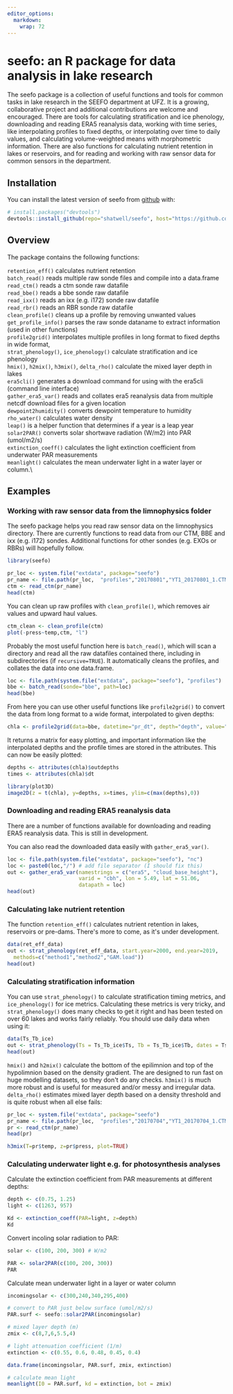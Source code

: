 ```yaml
---
editor_options: 
  markdown: 
    wrap: 72
---
```


# seefo: an R package for data analysis in lake research

<!-- badges: start -->

<!-- badges: end -->

The seefo package is a collection of useful functions and tools for
common tasks in lake research in the SEEFO department at UFZ. It is a
growing, collaborative project and additional contributions are welcome
and encouraged. There are tools for calculating stratification and ice
phenology, downloading and reading ERA5 reanalysis data, working with
time series, like interpolating profiles to fixed depths, or
interpolating over time to daily values, and calculating volume-weighted
means with morphometric information. There are also functions for
calculating nutrient retention in lakes or reservoirs, and for reading
and working with raw sensor data for common sensors in the department.

## Installation

You can install the latest version of seefo from
[github](https://github.com/shatwell/seefo.git) with:

``` r
# install.packages("devtools")
devtools::install_github(repo="shatwell/seefo", host="https://github.com/")
```

## Overview

The package contains the following functions:

`retention_eff()` calculates nutrient retention\
`batch_read()` reads multiple raw sonde files and compile into a
data.frame\
`read_ctm()` reads a ctm sonde raw datafile\
`read_bbe()` reads a bbe sonde raw datafile\
`read_ixx()` reads an ixx (e.g. i172) sonde raw datafile\
`read_rbr()` reads an RBR sonde raw datafile\
`clean_profile()` cleans up a profile by removing unwanted values\
`get_profile_info()` parses the raw sonde dataname to extract
information (used in other functions)\
`profile2grid()` interpolates multiple profiles in long format to fixed
depths in wide format,\
`strat_phenology()`, `ice_phenology()` calculate stratification and ice
phenology\
`hmix()`, `h2mix()`, `h3mix()`, `delta_rho()` calculate the mixed layer
depth in lakes\
`era5cli()` generates a download command for using with the era5cli
(command line interface)\
`gather_era5_var()` reads and collates era5 reanalysis data from
multiple netcdf download files for a given location\
`dewpoint2humidity()` converts dewpoint temperature to humidity\
`rho_water()` calculates water density\
`leap()` is a helper function that determines if a year is a leap year\
`solar2PAR()` converts solar shortwave radiation (W/m2) into PAR (umol/m2/s)\
`extinction_coeff()` calculates the light extinction coefficient from underwater PAR measurements\
`meanlight()` calculates the mean underwater light in a water layer or column.\

## Examples

### Working with raw sensor data from the limnophysics folder

The seefo package helps you read raw sensor data on the limnophysics
directory. There are currently functions to read data from our CTM, BBE
and ixx (e.g. i172) sondes. Additional functions for other sondes (e.g.
EXOs or RBRs) will hopefully follow.

``` r
library(seefo)

pr_loc <- system.file("extdata", package="seefo")
pr_name <- file.path(pr_loc,  "profiles","20170801","YT1_20170801_1.CTM644")
ctm <- read_ctm(pr_name)
head(ctm)
```

You can clean up raw profiles with `clean_profile()`, which removes air
values and upward haul values.

``` r
ctm_clean <- clean_profile(ctm)
plot(-press~temp,ctm, "l")
```

Probably the most useful function here is `batch_read()`, which will
scan a directory and read all the raw datafiles contained there,
including in subdirectories (if `recursive=TRUE`). It automatically
cleans the profiles, and collates the data into one data.frame.

``` r
loc <- file.path(system.file("extdata", package="seefo"), "profiles")
bbe <- batch_read(sonde="bbe", path=loc)
head(bbe)
```

From here you can use other useful functions like `profile2grid()` to
convert the data from long format to a wide format, interpolated to
given depths:

``` r
chla <- profile2grid(data=bbe, datetime="pr_dt", depth="depth", value="total_conc")
```

It returns a matrix for easy plotting, and important information like
the interpolated depths and the profile times are stored in the
attributes. This can now be easily plotted:

``` r
depths <- attributes(chla)$outdepths
times <- attributes(chla)$dt

library(plot3D)
image2D(z = t(chla), y=depths, x=times, ylim=c(max(depths),0))
```

### Downloading and reading ERA5 reanalysis data

There are a number of functions available for downloading and reading
ERA5 reanalysis data. This is still in development.

You can also read the downloaded data easily with `gather_era5_var()`.

``` r
loc <- file.path(system.file("extdata", package="seefo"), "nc")
loc <- paste0(loc,"/") # add file separator (I should fix this)
out <- gather_era5_var(namestrings = c("era5", "cloud_base_height"),
                       varid = "cbh", lon = 5.49, lat = 51.06,
                       datapath = loc)
head(out)
```

### Calculating lake nutrient retention

The function `retention_eff()` calculates nutrient retention in lakes, reservoirs or pre-dams.
There's more to come, as it's under development.

``` r
data(ret_eff_data)
out <- strat_phenology(ret_eff_data, start.year=2000, end.year=2019,
  methods=c("method1","method2","GAM.load"))
head(out)
```

### Calculating stratification information

You can use `strat_phenology()` to calculate stratification timing
metrics, and `ice_phenology()` for ice metrics. Calculating these
metrics is very tricky, and `strat_phenology()` does many checks to get
it right and has been tested on over 60 lakes and works fairly reliably.
You should use daily data when using it:

``` r
data(Ts_Tb_ice)
out <- strat_phenology(Ts = Ts_Tb_ice$Ts, Tb = Ts_Tb_ice$Tb, dates = Ts_Tb_ice$date)
head(out)
```

`hmix()` and `h2mix()` calculate the bottom of the epilimnion and top of
the hypolimnion based on the density gradient. The are designed to run
fast on huge modelling datasets, so they don't do any checks. `h3mix()`
is much more robust and is useful for measured and/or messy and
irregular data. `delta_rho()` estimates mixed layer depth based on a
density threshold and is quite robust when all else fails:

``` r
pr_loc <- system.file("extdata", package="seefo")
pr_name <- file.path(pr_loc,  "profiles","20170704","YT1_20170704_1.CTM644")
pr <- read_ctm(pr_name)
head(pr)

h3mix(T=pr$temp, z=pr$press, plot=TRUE)
```

### Calculating underwater light e.g. for photosynthesis analyses

Calculate the extinction coefficient from PAR measurements at different depths:
``` r
depth <- c(0.75, 1.25)
light <- c(1263, 957)

Kd <- extinction_coeff(PAR=light, z=depth)
Kd
```
Convert incoling solar radiation to PAR:

``` r
solar <- c(100, 200, 300) # W/m2

PAR <- solar2PAR(c(100, 200, 300))
PAR
```

Calculate mean underwater light in a layer or water column

``` r
incomingsolar <- c(300,240,340,295,400)

# convert to PAR just below surface (umol/m2/s)
PAR.surf <- seefo::solar2PAR(incomingsolar)

# mixed layer depth (m)
zmix <- c(8,7,6,5.5,4)

# light attenuation coefficient (1/m)
extinction <- c(0.55, 0.6, 0.48, 0.45, 0.4)

data.frame(incomingsolar, PAR.surf, zmix, extinction)

# calculate mean light
meanlight(I0 = PAR.surf, kd = extinction, bot = zmix)
```


